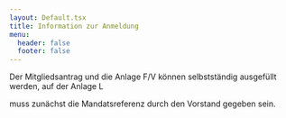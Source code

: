```yaml
---
layout: Default.tsx
title: Information zur Anmeldung
menu:
  header: false
  footer: false
---
```

Der Mitgliedsantrag und die Anlage F/V können selbstständig ausgefüllt werden, auf der Anlage L

muss zunächst die Mandatsreferenz durch den Vorstand gegeben sein.